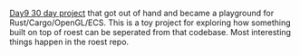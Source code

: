 [Day9 30 day project](https://day9.tv/dk30/project/5e87b0161302fd5761e078ca) that got out of hand and became a playground for Rust/Cargo/OpenGL/ECS.
This is a toy project for exploring how something built on top of roest can be seperated from that codebase.
Most interesting things happen in the roest repo. 
